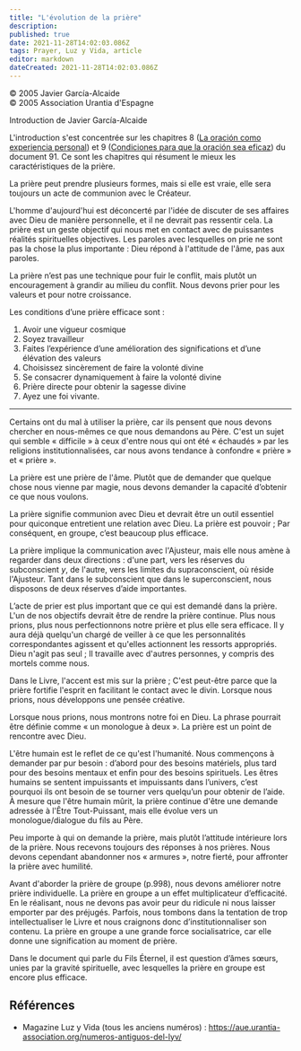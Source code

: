 ```yaml
---
title: "L'évolution de la prière"
description: 
published: true
date: 2021-11-28T14:02:03.086Z
tags: Prayer, Luz y Vida, article
editor: markdown
dateCreated: 2021-11-28T14:02:03.086Z
---
```


<p class="v-card v-sheet theme--light gray lighten-3 px-2">© 2005 Javier García-Alcaide<br>© 2005 Association Urantia d'Espagne</p>



Introduction de Javier García-Alcaide

L'introduction s'est concentrée sur les chapitres 8 ([La oración como experiencia personal](/fr/The_Urantia_Book/91#p8)) et 9 ([Condiciones para que la oración sea eficaz](/fr/The_Urantia_Book/91#p9)) du document 91. Ce sont les chapitres qui résument le mieux les caractéristiques de la prière.

La prière peut prendre plusieurs formes, mais si elle est vraie, elle sera toujours un acte de communion avec le Créateur.

L'homme d'aujourd'hui est déconcerté par l'idée de discuter de ses affaires avec Dieu de manière personnelle, et il ne devrait pas ressentir cela. La prière est un geste objectif qui nous met en contact avec de puissantes réalités spirituelles objectives. Les paroles avec lesquelles on prie ne sont pas la chose la plus importante : Dieu répond à l'attitude de l'âme, pas aux paroles.

La prière n’est pas une technique pour fuir le conflit, mais plutôt un encouragement à grandir au milieu du conflit. Nous devons prier pour les valeurs et pour notre croissance.

Les conditions d’une prière efficace sont :

1. Avoir une vigueur cosmique
2. Soyez travailleur
3. Faites l’expérience d’une amélioration des significations et d’une élévation des valeurs
4. Choisissez sincèrement de faire la volonté divine
5. Se consacrer dynamiquement à faire la volonté divine
6. Prière directe pour obtenir la sagesse divine
7. Ayez une foi vivante.

---

Certains ont du mal à utiliser la prière, car ils pensent que nous devons chercher en nous-mêmes ce que nous demandons au Père. C'est un sujet qui semble « difficile » à ceux d'entre nous qui ont été « échaudés » par les religions institutionnalisées, car nous avons tendance à confondre « prière » et « prière ».

La prière est une prière de l'âme. Plutôt que de demander que quelque chose nous vienne par magie, nous devons demander la capacité d’obtenir ce que nous voulons.

La prière signifie communion avec Dieu et devrait être un outil essentiel pour quiconque entretient une relation avec Dieu. La prière est pouvoir ; Par conséquent, en groupe, c’est beaucoup plus efficace.

La prière implique la communication avec l'Ajusteur, mais elle nous amène à regarder dans deux directions : d'une part, vers les réserves du subconscient $y$, de l'autre, vers les limites du supraconscient, où réside l'Ajusteur. Tant dans le subconscient que dans le superconscient, nous disposons de deux réserves d’aide importantes.

L’acte de prier est plus important que ce qui est demandé dans la prière. L'un de nos objectifs devrait être de rendre la prière continue. Plus nous prions, plus nous perfectionnons notre prière et plus elle sera efficace. Il y aura déjà quelqu'un chargé de veiller à ce que les personnalités correspondantes agissent et qu'elles actionnent les ressorts appropriés. Dieu n'agit pas seul ; Il travaille avec d'autres personnes, y compris des mortels comme nous.

Dans le Livre, l'accent est mis sur la prière ; C'est peut-être parce que la prière fortifie l'esprit en facilitant le contact avec le divin. Lorsque nous prions, nous développons une pensée créative.

Lorsque nous prions, nous montrons notre foi en Dieu. La phrase pourrait être définie comme « un monologue à deux ». La prière est un point de rencontre avec Dieu.

L'être humain est le reflet de ce qu'est l'humanité. Nous commençons à demander par pur besoin : d’abord pour des besoins matériels, plus tard pour des besoins mentaux et enfin pour des besoins spirituels. Les êtres humains se sentent impuissants et impuissants dans l’univers, c’est pourquoi ils ont besoin de se tourner vers quelqu’un pour obtenir de l’aide. À mesure que l'être humain mûrit, la prière continue d'être une demande adressée à l'Être Tout-Puissant, mais elle évolue vers un monologue/dialogue du fils au Père.

Peu importe à qui on demande la prière, mais plutôt l’attitude intérieure lors de la prière. Nous recevons toujours des réponses à nos prières. Nous devons cependant abandonner nos « armures », notre fierté, pour affronter la prière avec humilité.

Avant d'aborder la prière de groupe (p.998), nous devons améliorer notre prière individuelle. La prière en groupe a un effet multiplicateur d’efficacité. En le réalisant, nous ne devons pas avoir peur du ridicule ni nous laisser emporter par des préjugés. Parfois, nous tombons dans la tentation de trop intellectualiser le Livre et nous craignons donc d’institutionnaliser son contenu. La prière en groupe a une grande force socialisatrice, car elle donne une signification au moment de prière.

Dans le document qui parle du Fils Éternel, il est question d’âmes sœurs, unies par la gravité spirituelle, avec lesquelles la prière en groupe est encore plus efficace.

## Références

- Magazine Luz y Vida (tous les anciens numéros) : https://aue.urantia-association.org/numeros-antiguos-del-lyv/

